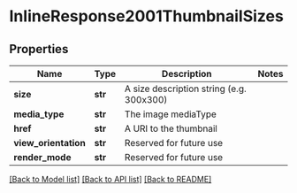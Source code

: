 # InlineResponse2001ThumbnailSizes

## Properties
Name | Type | Description | Notes
------------ | ------------- | ------------- | -------------
**size** | **str** | A size description string (e.g. 300x300) | 
**media_type** | **str** | The image mediaType | 
**href** | **str** | A URI to the thumbnail | 
**view_orientation** | **str** | Reserved for future use | 
**render_mode** | **str** | Reserved for future use | 

[[Back to Model list]](../README.md#documentation-for-models) [[Back to API list]](../README.md#documentation-for-api-endpoints) [[Back to README]](../README.md)


